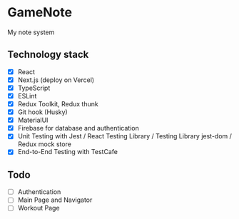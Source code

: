 # GameNote

My note system

## Technology stack

- [x] React
- [x] Next.js (deploy on Vercel)
- [x] TypeScript
- [x] ESLint
- [x] Redux Toolkit, Redux thunk
- [x] Git hook (Husky)
- [x] MaterialUI
- [x] Firebase for database and authentication
- [x] Unit Testing with Jest / React Testing Library / Testing Library jest-dom / Redux mock store
- [x] End-to-End Testing with TestCafe 

## Todo

- [ ] Authentication
- [ ] Main Page and Navigator
- [ ] Workout Page

